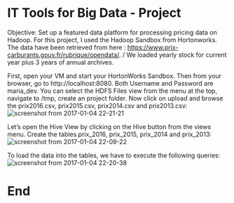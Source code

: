 # IT Tools for Big Data - Project

Objective: Set up a featured data platform for processing pricing data on Hadoop.
For this project, I used the Hadoop Sandbox from Hortonworks.
The data have been retrieved from here : https://www.prix-carburants.gouv.fr/rubrique/opendata/. /
We loaded yearly stock for current year plus 3 years of annual archives.

First, open your VM and start your HortonWorks Sandbox. Then from your browser, go to http://localhost:8080. Both Username and Password are maria_dev.
You can select the HDFS Files view from the menu at the top, navigate to /tmp, create an project folder. Now click on upload and browse the prix2016.csv, prix2015.csv, prix2014.csv and prix2013.csv:
![screenshot from 2017-01-04 22-21-21](https://cloud.githubusercontent.com/assets/23345653/21659746/6e4a22fc-d2cc-11e6-920a-b6b1f53b3a17.png)

Let’s open the Hive View by clicking on the Hive button from the views menu. Create the tables prix_2016, prix_2015, prix_2014 and prix_2013:
![screenshot from 2017-01-04 22-09-22](https://cloud.githubusercontent.com/assets/23345653/21659388/ba8fe5ea-d2ca-11e6-9d78-db055892bda3.png)

To load the data into the tables, we have to execute the following queries:
![screenshot from 2017-01-04 22-20-38](https://cloud.githubusercontent.com/assets/23345653/21659672/2d7b1ad8-d2cc-11e6-8eb2-4eb44a6eded4.png)


# End
